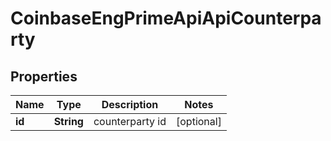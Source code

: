 
# CoinbaseEngPrimeApiApiCounterparty

## Properties
Name | Type | Description | Notes
------------ | ------------- | ------------- | -------------
**id** | **String** | counterparty id |  [optional]



